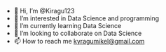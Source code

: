 - 👋 Hi, I’m @Kiragu123
- 👀 I’m interested in Data Science and programming 
- 🌱 I’m currently learning Data Science
- 💞️ I’m looking to collaborate on Data Science
- 📫 How to reach me kyragumikel@gmail.com

<!---
Kiragu123/Kiragu123 is a ✨ special ✨ repository because its `README.md` (this file) appears on your GitHub profile.
You can click the Preview link to take a look at your changes.
--->

